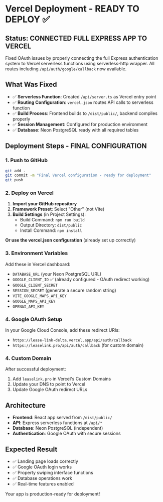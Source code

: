 # Vercel Deployment - READY TO DEPLOY ✅

## Status: CONNECTED FULL EXPRESS APP TO VERCEL

Fixed OAuth issues by properly connecting the full Express authentication system to Vercel serverless functions using serverless-http wrapper. All routes including `/api/auth/google/callback` now available.

## What Was Fixed
- ✅ **Serverless Function**: Created `/api/server.ts` as Vercel entry point
- ✅ **Routing Configuration**: `vercel.json` routes API calls to serverless function
- ✅ **Build Process**: Frontend builds to `/dist/public/`, backend compiles properly
- ✅ **Session Management**: Configured for production environment
- ✅ **Database**: Neon PostgreSQL ready with all required tables

## Deployment Steps - FINAL CONFIGURATION

### 1. Push to GitHub
```bash
git add .
git commit -m "Final Vercel configuration - ready for deployment"
git push
```

### 2. Deploy on Vercel
1. **Import your GitHub repository**
2. **Framework Preset**: Select "Other" (not Vite)
3. **Build Settings** (in Project Settings):
   - Build Command: `npm run build`
   - Output Directory: `dist/public`
   - Install Command: `npm install`

**Or use the vercel.json configuration** (already set up correctly)

### 3. Environment Variables
Add these in Vercel dashboard:
- `DATABASE_URL` (your Neon PostgreSQL URL)
- `GOOGLE_CLIENT_ID` ✅ (already configured - OAuth redirect working)
- `GOOGLE_CLIENT_SECRET`
- `SESSION_SECRET` (generate a secure random string)
- `VITE_GOOGLE_MAPS_API_KEY`
- `GOOGLE_MAPS_API_KEY`
- `OPENAI_API_KEY`

### 4. Google OAuth Setup
In your Google Cloud Console, add these redirect URIs:
- `https://lease-link-delta.vercel.app/api/auth/callback`
- `https://leaselink.pro/api/auth/callback` (for custom domain)

### 4. Custom Domain
After successful deployment:
1. Add `leaselink.pro` in Vercel's Custom Domains
2. Update your DNS to point to Vercel
3. Update Google OAuth redirect URLs

## Architecture
- **Frontend**: React app served from `/dist/public/`
- **API**: Express serverless functions at `/api/*`
- **Database**: Neon PostgreSQL (independent)
- **Authentication**: Google OAuth with secure sessions

## Expected Result
- ✅ Landing page loads correctly
- ✅ Google OAuth login works
- ✅ Property swiping interface functions
- ✅ Database operations work
- ✅ Real-time features enabled

Your app is production-ready for deployment!